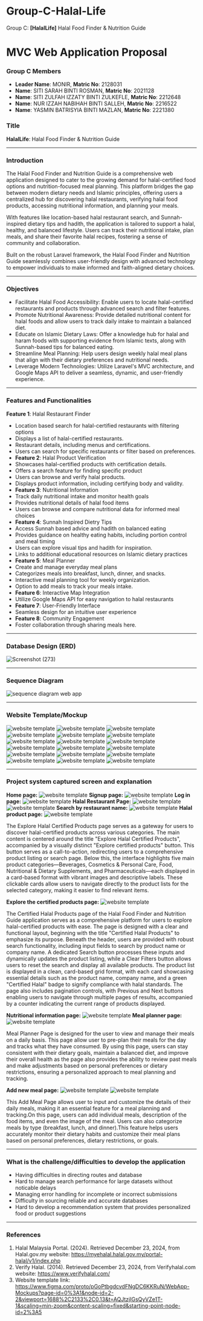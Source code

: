 # Group-C-Halal-Life
Group C: **[HalalLife]** Halal Food Finder &amp; Nutrition Guide
# MVC Web Application Proposal

### Group C Members
- **Leader Name**: MONIR, **Matric No**: 2128031
- **Name**: SITI SARAH BINTI ROSMAN, **Matric No**: 2021128
- **Name**: SITI ZULFAH IZZATY BINTI ZULKEFLE, **Matric No**: 2212648
- **Name**: NUR IZZAH NABIHAH BINTI SALLEH, **Matric No**: 2216522
- **Name**: YASMIN BATRISYIA BINTI MAZLAN, **Matric No**: 2221380
  
### Title
**HalalLife**: Halal Food Finder &amp; Nutrition Guide

---

### Introduction
The Halal Food Finder and Nutrition Guide is a comprehensive web application designed to cater to the growing demand for halal-certified food options and nutrition-focused meal planning. This platform bridges the gap between modern dietary needs and Islamic principles, offering users a centralized hub for discovering halal restaurants, verifying halal food products, accessing nutritional information, and planning your meals.

With features like location-based halal restaurant search, and Sunnah-inspired dietary tips and hadith, the application is tailored to support a halal, healthy, and balanced lifestyle. Users can track their nutritional intake, plan meals, and share their favorite halal recipes, fostering a sense of community and collaboration.

Built on the robust Laravel framework, the Halal Food Finder and Nutrition Guide seamlessly combines user-friendly design with advanced technology to empower individuals to make informed and faith-aligned dietary choices.

---

### Objectives
- Facilitate Halal Food Accessibility: Enable users to locate halal-certified restaurants and products through advanced search and filter features.
- Promote Nutritional Awareness: Provide detailed nutritional content for halal foods and allow users to track daily intake to maintain a balanced diet.
- Educate on Islamic Dietary Laws: Offer a knowledge hub for halal and haram foods with supporting evidence from Islamic texts, along with Sunnah-based tips for balanced eating.
- Streamline Meal Planning: Help users design weekly halal meal plans that align with their dietary preferences and nutritional needs.
- Leverage Modern Technologies: Utilize Laravel's MVC architecture, and Google Maps API to deliver a seamless, dynamic, and user-friendly experience. 

---

### Features and Functionalities
**Feature 1**: Halal Restaurant Finder
-  Location based search for halal-certified restaurants with filtering options
-  Displays a list of halal-certified restaurants.
-  Restaurant details, including menus and certifications.
-  Users can search for specific restaurants or filter based on preferences.
-  **Feature 2**: Halal Product Verification
- Showcases halal-certified products with certification details.
- Offers a search feature for finding specific product
- Users can browse and verify halal products.
- Displays product information, including certifying body and validity.
- **Feature 3**: Nutritional Information
- Track daily nutritional intake and monitor health goals
- Provides nutritional details of halal food items
- Users can browse and compare nutritional data for informed meal choices
- **Feature 4**: Sunnah Inspired Dietry Tips
- Access Sunnah based advice and hadith on balanced eating
- Provides guidance on healthy eating habits, including portion control and meal timing
- Users can explore visual tips and hadith for inspiration.
- Links to additional educational resources on Islamic dietary practices
-  **Feature 5**: Meal Planner
- Create and manage everyday meal plans
- Categorizes meals into breakfast, lunch, dinner, and snacks.
- Interactive meal planning tool for weekly organization.
- Option to add meals to track your meals intake.
-  **Feature 6**: Interactive Map Integration
- Utilize Google Maps API for easy navigation to halal restaurants
-  **Feature 7**: User-Friendly Interface
- Seamless design for an intuitive user experience
-  **Feature 8**: Community Engagement
- Foster collaboration through sharing meals here.

---

### Database Design (ERD)

![Screenshot (273)](https://github.com/user-attachments/assets/d55df917-01a8-45f0-8c17-a45a86dd43a8)

---

### Sequence Diagram

![sequence diagram web app](https://github.com/user-attachments/assets/eafa39cc-be5c-4af7-95c8-5e84af40998f)

---

### Website Template/Mockup

![website template](https://github.com/yasminbtrsy/Group-C-Halal-Food-Finder-Nutrition-Guide/blob/main/Screenshot%202024-12-31%20103003.png)
![website template](https://github.com/yasminbtrsy/Group-C-Halal-Food-Finder-Nutrition-Guide/blob/main/Screenshot%202024-12-31%20103020.png)
![website template](https://github.com/yasminbtrsy/Group-C-Halal-Food-Finder-Nutrition-Guide/blob/main/Screenshot%202024-12-31%20103051.png)
![website template](https://github.com/yasminbtrsy/Group-C-Halal-Food-Finder-Nutrition-Guide/blob/main/Screenshot%202024-12-31%20103035.png)
![website template](https://github.com/yasminbtrsy/Group-C-Halal-Food-Finder-Nutrition-Guide/blob/main/Screenshot%202024-12-31%20103102.png)
![website template](https://github.com/yasminbtrsy/Group-C-Halal-Food-Finder-Nutrition-Guide/blob/main/Screenshot%202024-12-31%20103116.png)
![website template](https://github.com/yasminbtrsy/Group-C-Halal-Food-Finder-Nutrition-Guide/blob/main/Screenshot%202024-12-31%20103133.png)
![website template](https://github.com/yasminbtrsy/Group-C-Halal-Food-Finder-Nutrition-Guide/blob/main/Screenshot%202024-12-31%20103142.png)
![website template](https://github.com/yasminbtrsy/Group-C-Halal-Food-Finder-Nutrition-Guide/blob/main/Screenshot%202024-12-31%20103210.png)
![website template](https://github.com/yasminbtrsy/Group-C-Halal-Food-Finder-Nutrition-Guide/blob/main/Screenshot%202024-12-31%20103225.png)
![website template](https://github.com/yasminbtrsy/Group-C-Halal-Food-Finder-Nutrition-Guide/blob/main/Screenshot%202024-12-31%20103238.png)
![website template](https://github.com/yasminbtrsy/Group-C-Halal-Food-Finder-Nutrition-Guide/blob/main/Screenshot%202024-12-31%20103324.png)
![website template](https://github.com/yasminbtrsy/Group-C-Halal-Food-Finder-Nutrition-Guide/blob/main/Screenshot%202024-12-31%20103335.png)
![website template](https://github.com/yasminbtrsy/Group-C-Halal-Food-Finder-Nutrition-Guide/blob/main/Screenshot%202024-12-31%20103344.png)
![website template](https://github.com/yasminbtrsy/Group-C-Halal-Food-Finder-Nutrition-Guide/blob/main/Screenshot%202024-12-31%20103352.png)
![website template](https://github.com/yasminbtrsy/Group-C-Halal-Food-Finder-Nutrition-Guide/blob/main/Screenshot%202024-12-31%20103407.png)
![website template](https://github.com/yasminbtrsy/Group-C-Halal-Food-Finder-Nutrition-Guide/blob/main/Screenshot%202024-12-31%20103416.png)
![website template](https://github.com/yasminbtrsy/Group-C-Halal-Food-Finder-Nutrition-Guide/blob/main/Screenshot%202024-12-31%20103431.png)

---


### Project system captured screen and explanation

**Home page:**
![website template](https://github.com/yasminbtrsy/Group-C-Halal-Food-Finder-Nutrition-Guide/blob/main/1.png)
**Signup page:**
![website template](https://github.com/yasminbtrsy/Group-C-Halal-Food-Finder-Nutrition-Guide/blob/main/2.png)
**Log in page:**
![website template](https://github.com/yasminbtrsy/Group-C-Halal-Food-Finder-Nutrition-Guide/blob/main/3.png)
**Halal Restaurant Page:**
![website template](https://github.com/yasminbtrsy/Group-C-Halal-Food-Finder-Nutrition-Guide/blob/main/4.png)
![website template](https://github.com/yasminbtrsy/Group-C-Halal-Food-Finder-Nutrition-Guide/blob/main/5.png)
**Search by restaurant name:**
![website template](https://github.com/yasminbtrsy/Group-C-Halal-Food-Finder-Nutrition-Guide/blob/main/6.png)
**Halal product page:**
![website template](https://github.com/yasminbtrsy/Group-C-Halal-Food-Finder-Nutrition-Guide/blob/main/7.png)

The Explore Halal Certified Products page serves as a gateway for users to discover halal-certified products across various categories. The main content is centered around the title "Explore Halal Certified Products", accompanied by a visually distinct "Explore certified products" button. This button serves as a call-to-action, redirecting users to a comprehensive product listing or search page. Below this, the interface highlights five main product categories—Beverages, Cosmetics & Personal Care, Food, Nutritional & Dietary Supplements, and Pharmaceuticals—each displayed in a card-based format with vibrant images and descriptive labels. These clickable cards allow users to navigate directly to the product lists for the selected category, making it easier to find relevant items.

**Explore the certified products page:**
![website template](https://github.com/yasminbtrsy/Group-C-Halal-Food-Finder-Nutrition-Guide/blob/main/8.png)

The Certified Halal Products page of the Halal Food Finder and Nutrition Guide application serves as a comprehensive platform for users to explore halal-certified products with ease. The page is designed with a clear and functional layout, beginning with the title "Certified Halal Products" to emphasize its purpose. Beneath the header, users are provided with robust search functionality, including input fields to search by product name or company name. A dedicated Search button processes these inputs and dynamically updates the product listing, while a Clear Filters button allows users to reset the search and display all available products. The product list is displayed in a clean, card-based grid format, with each card showcasing essential details such as the product name, company name, and a green "Certified Halal" badge to signify compliance with halal standards. The page also includes pagination controls, with Previous and Next buttons enabling users to navigate through multiple pages of results, accompanied by a counter indicating the current range of products displayed.

**Nutritional information page:**
![website template](https://github.com/yasminbtrsy/Group-C-Halal-Food-Finder-Nutrition-Guide/blob/main/10.png)
**Meal planner page:**
![website template](https://github.com/yasminbtrsy/Group-C-Halal-Food-Finder-Nutrition-Guide/blob/main/11.png)

Meal Planner Page is designed for the user to view and manage their meals on a daily basis. This page allow user to pre-plan their meals for the day and tracks what they have consumed. By using this page, users can stay consistent with their dietary goals, maintain a balanced diet, and improve their overall health as the page also provides the ability to review past meals and make adjustments based on personal preferences or dietary restrictions, ensuring a personalized approach to meal planning and tracking.

**Add new meal page:**
![website template](https://github.com/yasminbtrsy/Group-C-Halal-Food-Finder-Nutrition-Guide/blob/main/12.png)
![website template](https://github.com/yasminbtrsy/Group-C-Halal-Food-Finder-Nutrition-Guide/blob/main/13.png)

This Add Meal Page allows user to input and customize the details of their daily meals, making it an essential feature for a meal planning and tracking.On this page, users can add individual meals, description of the food items, and even the image of the meal. Users can also categorize meals by type (breakfast, lunch, and dinner).This feature helps users accurately monitor their dietary habits and customize their meal plans based on personal preferences, dietary restrictions, or goals.

---


### What is the challenge/difficulties to develop the application
- Having difficulties in directing routes and database
- Hard to manage search performance for large datasets without noticable delays
- Managing error handling for incomplete or incorrect submissions
- Difficulty in sourcing reliable and accurate databases
- Hard to develop a recommendation system that provides personalized food or product suggestions

---

### References
1. Halal Malaysia Portal. (2024). Retrieved December 23, 2024, from Halal.gov.my website: https://myehalal.halal.gov.my/portal-halal/v1/index.php
2. Verify Halal. (2014). Retrieved December 23, 2024, from Verifyhalal.com website: https://www.verifyhalal.com/
3. Website template link: https://www.figma.com/proto/pGoPtbgdcvdFNgDC6KKRuN/WebApp-Mockups?page-id=0%3A1&node-id=2-2&viewport=1688%2C2133%2C0.13&t=AQJtzjIGsQyVZe1T-1&scaling=min-zoom&content-scaling=fixed&starting-point-node-id=2%3A5


‌
